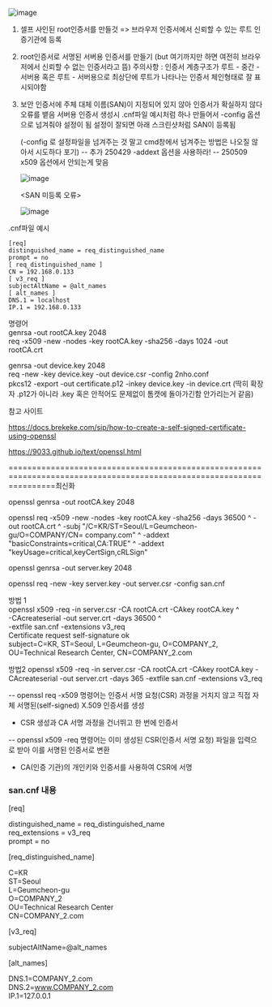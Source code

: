 ![image](https://github.com/2nho/personal-study/assets/97571604/d35a1bd7-d28f-48b6-8cfa-f15f6591b676)

1. 셀프 사인된 root인증서를 만들것 => 브라우저 인증서에서 신뢰할 수 있는 루트 인증기관에 등록
2. root인증서로 서명된 서버용 인증서를 만들기  (but 여기까지만 하면 여전히 브라우저에서 신뢰할 수 없는 인증서라고 뜸)
   주의사항 : 인증서 계층구조가 루트 - 중간 - 서버용 혹은 루트 - 서버용으로 최상단에 루트가 나타나는 인증서 체인형태로 잘 표시되야함
3. 보안 인증서에 주체 대체 이름(SAN)이 지정되어 있지 않아 인증서가 확실하지 않다 오류를 뱉음 서버용 인증서 생성시  .cnf파일 예시처럼 하나 만들어서
   -config 옵션으로 넘겨줘야 설정이 됨 설정이 잘되면 아래 스크린샷처럼 SAN이 등록됨
   
   (-config 로 설정파일을 넘겨주는 것 말고 cmd창에서 넘겨주는 방법은 나오질 않아서 시도하다 포기)  -- 추가 250429 -addext 옵션을 사용하라! -- 250509 x509 옵션에서 안되는게 맞음 
   

   ![image](https://github.com/2nho/personal-study/assets/97571604/5a48a56a-53a9-4c16-af3d-e56598253b78)


   <SAN 미등록 오류>
   
   ![image](https://github.com/2nho/personal-study/assets/97571604/f442e7b2-2f7f-49c7-a57d-c5658ada2ef8)


.cnf파일 예시
```
[req]
distinguished_name = req_distinguished_name
prompt = no
[ req_distinguished_name ]
CN = 192.168.0.133
[ v3_req ]
subjectAltName = @alt_names
[ alt_names ]
DNS.1 = localhost
IP.1 = 192.168.0.133
```


명령어  
genrsa -out rootCA.key 2048  
req -x509 -new -nodes -key rootCA.key -sha256 -days 1024 -out rootCA.crt  
  
genrsa -out device.key 2048  
req -new -key device.key -out device.csr -config 2nho.conf  
pkcs12 -export -out certificate.p12 -inkey device.key -in device.crt (딱히 확장자 .p12가 아니라 .key 혹은 안적어도 문제없이 톰캣에 돌아가긴함 안가리는거 같음)   
  
참고 사이트 

https://docs.brekeke.com/sip/how-to-create-a-self-signed-certificate-using-openssl  

https://9033.github.io/text/openssl.html  





======================================================================================================================최신화


openssl genrsa -out rootCA.key 2048

openssl req -x509 -new -nodes -key rootCA.key -sha256 -days 36500 ^
-out rootCA.crt ^
-subj "/C=KR/ST=Seoul/L=Geumcheon-gu/O=COMPANY/CN= company.com" ^
-addext "basicConstraints=critical,CA:TRUE" ^
-addext "keyUsage=critical,keyCertSign,cRLSign"

openssl genrsa -out server.key 2048

openssl req -new -key server.key -out server.csr -config san.cnf

방법 1  
openssl x509 -req -in server.csr -CA rootCA.crt -CAkey rootCA.key ^  
-CAcreateserial -out server.crt -days 36500 ^  
-extfile san.cnf -extensions v3_req  
Certificate request self-signature ok  
subject=C=KR, ST=Seoul, L=Geumcheon-gu, O=COMPANY_2, OU=Technical Research Center, CN=COMPANY_2.com  

방법2
openssl x509 -req -in server.csr -CA rootCA.crt -CAkey rootCA.key -CAcreateserial -out server.crt -days 365 -extfile san.cnf -extensions v3_req



-- openssl req -x509 명령어는 인증서 서명 요청(CSR) 과정을 거치지 않고 직접 자체 서명된(self-signed) X.509 인증서를 생성
   - CSR 생성과 CA 서명 과정을 건너뛰고 한 번에 인증서
     
-- openssl x509 -req 명령어는 이미 생성된 CSR(인증서 서명 요청) 파일을 입력으로 받아 이를 서명된 인증서로 변환 
   - CA(인증 기관)의 개인키와 인증서를 사용하여 CSR에 서명  



### san.cnf 내용

[req]

distinguished_name = req_distinguished_name  
req_extensions = v3_req   
prompt = no  

[req_distinguished_name]

C=KR  
ST=Seoul    
L=Geumcheon-gu    
O=COMPANY_2    
OU=Technical Research Center    
CN=COMPANY_2.com   
  
[v3_req]  
  
subjectAltName=@alt_names    

[alt_names]  
  
DNS.1=COMPANY_2.com  
DNS.2=www.COMPANY_2.com  
IP.1=127.0.0.1    

